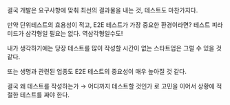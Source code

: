 결국 개발은 요구사항에 맞춰 최선의 결과물을 내는 것, 테스트도 마찬가지다.

만약 단위테스트의 효용성이 적고, E2E 테스트가 가장 중요한 환경이라면?
테스트 피라미드가 삼각형일 필요는 없다. 역삼각형일수도!

내가 생각하기에는 당장 테스트를 많이 작성할 시간이 없는 스타트업은 그럴 수 있을 것 같다.

또는 생명과 관련된 업종도 E2E 테스트의 중요성이 매우 높아질 것 같다.

결국 왜 테스트를 작성하는가 → 어디까지 테스트할 것인가 로 고민을 이어서 상황에 적절한 테스트를 짜야 한다.